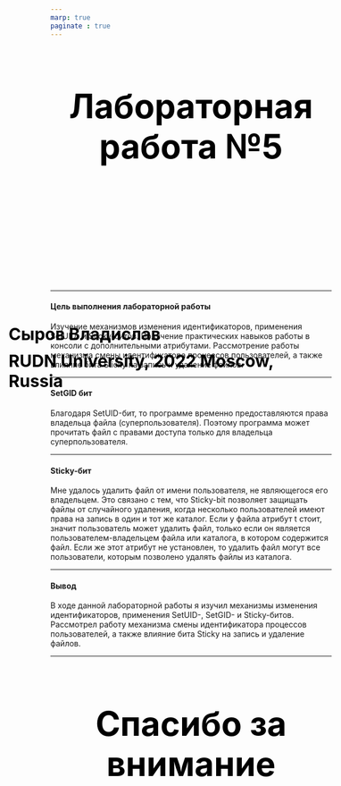```yaml
---
marp: true
paginate : true
---
```

<style>
h1 { 
    font-size: 60px;
    color: Black;
    text-align: center;
    }       
h2 { 
    font-size: 30px;
    color: Black;
    position: relative;
    left: -2.5em;
    top: 8em;
    }

h3 { 
    font-size: 30px;
    color: Black;
    position: relative;
    left: -2.5em;
    top: 7em;
    }

section.titleslide1 h4 {
    font-size: 40px;
    color: Black;
    position: relative;
    left: 0em;
    bottom: 2em;    
}

section.titleslide2 h4 {
    font-size: 40px;
    color: Black;
    position: relative;
    left: 0em;
    bottom: 5.3em;    
}

section.titleslide3 h4 {
    font-size: 40px;
    color: Black;
    position: relative;
    left: 0em;
    bottom: 0em;    
}

section.titleslide4 h4 {
    font-size: 40px;
    color: Black;
    position: relative;
    left: 0em;
    bottom: 0em;    
}

section.titleslide5 h4 {
    font-size: 40px;
    color: Black;
    position: relative;
    left: 0em;
    bottom: -1em;    
}

</style>

# Лабораторная работа №5
## Сыров Владислав
### RUDN University, 2022 Moscow, Russia

---
<!--_class: titleslide2 -->
#### Цель выполнения лабораторной работы
Изучение механизмов изменения идентификаторов, применения SetUID- и Sticky-битов. Получение практических навыков работы в консоли с дополнительными атрибутами. Рассмотрение работы механизма смены идентификатора процессов пользователей, а также влияние бита Sticky на запись и удаление файлов.

---
<!--_class: titleslide2 -->
#### SetGID бит
Благодаря SetUID-бит, то программе временно предоставляются
права владельца файла (суперпользователя). Поэтому программа может прочитать
файл с правами доступа только для владельца суперпользователя.

---
<!--_class: titleslide1 -->
#### Sticky-бит

Мне удалось удалить файл от имени пользователя, не являющегося его владельцем.
Это связано с тем, что Sticky-bit позволяет защищать файлы от случайного удаления, когда несколько пользователей имеют права на запись в один и тот же каталог. Если у файла атрибут t стоит, значит пользователь может удалить файл, только если он является пользователем-владельцем файла или каталога, в котором содержится файл. Если же этот атрибут не установлен, то удалить файл могут все пользователи, которым позволено удалять файлы из каталога.

---


<!--_class: titleslide1 -->
#### Вывод

В ходе данной лабораторной работы я изучил механизмы изменения
идентификаторов, применения SetUID-, SetGID- и Sticky-битов. Рассмотрел работу
механизма смены идентификатора процессов пользователей, а также влияние бита
Sticky на запись и удаление файлов.

---
# Спасибо за внимание
